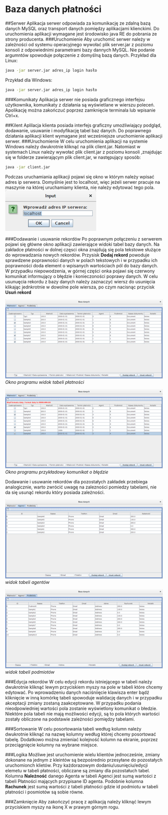 # Baza danych płatności 
##Serwer
Aplikacja serwer odpowiada za komunikację ze zdalną bazą danych MySQL oraz transport danych pomiędzy aplikacjami klienckimi. 
Do uruchomienia aplikacji wymagane jest środowisko java RE do pobrania ze strony producenta. 
###Uruchomienie 
Aby uruchomić serwer należy w zależności od systemu operacyjnego wywołać plik server.jar z poziomu konsoli z odpowiednimi parametrami bazy dannych MySQL. Nie podanie argumntów spowoduje połączenie z domyślną bazą danych. 
Przykład dla Linux:
```bash
java -jar server.jar adres_ip login hasło
```
Przykład dla Windows: 
```bash
java -jar server.jar adres_ip login hasło
```
###Komunikaty 
Aplikacja serwer nie posiada graficznego interfejsu użytkownika, komunikaty z działania są wyświetlane w wierszu poleceń. Apolikację można zakończuć poprzez zamknięcie terminala lub wpisanie Ctrl+x.

##Kilent 
Aplilacja klienta posiada interfejs graficzny umożliwiający podgląd, dodawanie, usuwanie i modyfikację tabel baz danych. Do poprawnego działania aplikacji klient wymagane jest wcześniejsze uruchomienie aplikacji serwer. 
###Uruchomienie 
W celu uruchomienia aplikacji na systemie Windows należy dwukrotnie kliknąć na plik client.jar. Natomiast w systemach Linux należy wywołać plik client.jar z poziomu konsoli ,znajdując się w folderze zawierającym plik client.jar, w następujący sposób:
```bash
java -jar client.jar
```
Podczas uruchamiania aplikacji pojawi się okno w którym należy wpisać adres ip serwera. Domyślnie jest to localhost, więc jeżeli serwer pracuje na maszynie na której uruchamiamy klienta, nie należy edytować tego pola. 
![](https://github.com/kamfor/PaymentOrganizer/blob/master/img/input.png)

###Dodawanie i usuwanie rekordów
Po poprawnym połączeniu z serwerem pojawi się główne okno aplikacji zawierające widoki tabel bazy danych. Na zakładce płatności w dolnej częsci okna znajdują się pola tekstowe służące do wprowadzania nowych rekordów. Przysisk **Dodaj rekord** powoduje sprawdzene poprawności danych w polach tekstowych i w przypadku ich poprawności doda element o wpisanych wartościach pól do bazy danych. W przypadku niepowodzenia, w górnej części onka pojawi się czerwony komunikat informujący o błędzie i konieczoności poprawy danych. W celu usunuęcia rekordu z bazy danych należy zaznaczyć wiersz do usunięcia klikając jednkrotnie w dowolne pole wiersza, po czym nacisnąc przycisk **Usuń rekord**

![](https://github.com/kamfor/PaymentOrganizer/blob/master/img/paymentPanel.png)
*Okno programu widok tabeli płatności*

![](https://github.com/kamfor/PaymentOrganizer/blob/master/img/error.png)
*Okno programu przykładowy komunikat o błędzie*

Dodawanie i usuwanie rekordów dla pozostałych zakładek przebiega analogicznie, warto zwrócić uwagę na zalezności pomiedzy tabelami, nie da się usunąć rekordu który posiada zależności.

![](https://github.com/kamfor/PaymentOrganizer/blob/master/img/agentPanel.png)
*widok tabeli agentów*

![](https://github.com/kamfor/PaymentOrganizer/blob/master/img/subjectPanel.png)
*widok tabeli podmiotów*

###Edycja rekordów 
W celu edycji rekordu istniejącego w tabeli należy dwukrotnie kliknąć lewym przyciskiem myszy na pole w tabeli które chcemy edytować. Po wprowadzeniu danych naciśniięcie klawisza enter bądź kliknięcie w inną komórkę tabeli spowoduje walidację danych i w przypadku akceptacji zmiany zostaną zaakceptowane. W przypadku podania nieodpowiedniej wartości pola zostanie wyświetlony komunikat o błedzie. Niektóre pola tabeli nie mają możliwości edycji, są to pola których wartości zostały obliczone na podstawie zależności pomiędzy tabelami. 

###Sortowanie 
W celu posortowania tabeli według kolumn należy dwukrotnie kliknąć na nazwę kolumny według której chcemy posortować tabelę. 
Dodatkowo można zmieniać kolejność kolumn na ekranie, poprzez przeciągnięcie kolumny na wybrane miejsce. 

###Logika 
Możliwe jest uruchomienie wielu klientów jednocześnie, zmiany dokonane na jednym z kleintów są bezpośrednio przesyłane do pozostałych uruchomionch klietów. Przy każdorazowym dodaniu/usunięciu/edycji elemetu w tabeli płatności, obliczane są zmiany dla pozostałuch tabel. Kolumna **Należność** danego Agenta w tabeli Agenci jest sumą wartości z tabeli Płatności mających przypisane ID agenta. Podobnie kolumna **Rachunek** jest sumą wartości z tabeli płatności gdzie id podmiotu w tabeli płatności i posmiotów są sobie równe.  

###Zamknięcie 
Aby zakończyć pracę z aplikacją należy kliknąć lewym przyciskiem myszy na ikonę X w prawym górnym rogu. 






